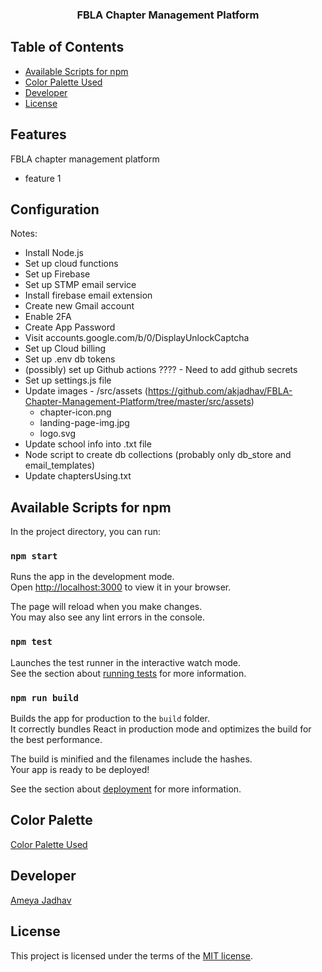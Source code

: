 <h3 align="center">FBLA Chapter Management Platform</h3>


## Table of Contents

- [Available Scripts for npm](#npm_scripts)
- [Color Palette Used](#color_palette)
- [Developer](#developer)
- [License](#license)

## Features

FBLA chapter management platform
- feature 1


## Configuration

Notes:

* Install Node.js
* Set up cloud functions
* Set up Firebase
* Set up STMP email service
* Install firebase email extension
 * Create new Gmail account
 * Enable 2FA
 * Create App Password
 * Visit accounts.google.com/b/0/DisplayUnlockCaptcha
* Set up Cloud billing
* Set up .env db tokens
* (possibly) set up Github actions ???? - Need to add github secrets
* Set up settings.js file
* Update images - /src/assets (https://github.com/akjadhav/FBLA-Chapter-Management-Platform/tree/master/src/assets)
  * chapter-icon.png
  * landing-page-img.jpg
  * logo.svg
* Update school info into .txt file
* Node script to create db collections (probably only db_store and email_templates)
* Update chaptersUsing.txt

## Available Scripts for npm <a name = "npm_scripts"></a>

In the project directory, you can run:

### `npm start`

Runs the app in the development mode.\
Open [http://localhost:3000](http://localhost:3000) to view it in your browser.

The page will reload when you make changes.\
You may also see any lint errors in the console.

### `npm test`

Launches the test runner in the interactive watch mode.\
See the section about [running tests](https://facebook.github.io/create-react-app/docs/running-tests) for more information.

### `npm run build`

Builds the app for production to the `build` folder.\
It correctly bundles React in production mode and optimizes the build for the best performance.

The build is minified and the filenames include the hashes.\
Your app is ready to be deployed!

See the section about [deployment](https://facebook.github.io/create-react-app/docs/deployment) for more information.



## Color Palette <a name = "color_palette"></a>

[Color Palette Used](https://coolors.co/palette/495867-577399-bdd5ea-f7f7ff-fe5f55)



## Developer <a name = "developer"></a>

[Ameya Jadhav](http://ameyajadhav.su.domains)



## License <a name = "license"></a>

This project is licensed under the terms of the [MIT license](https://github.com/akjadhav/DenmarkFBLA/blob/main/LICENSE.md).
